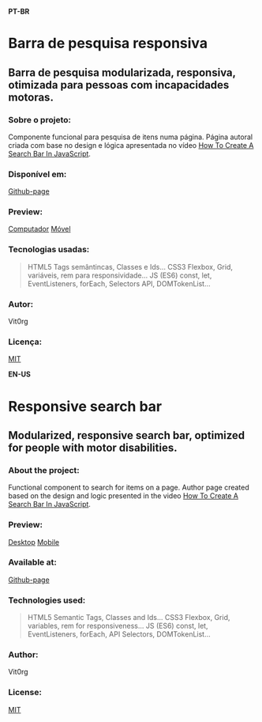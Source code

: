 **PT-BR**
# Barra de pesquisa responsiva
## Barra de pesquisa modularizada, responsiva, otimizada para pessoas com incapacidades motoras.

### Sobre o projeto:
Componente funcional para pesquisa de itens numa página.
Página autoral criada com base no design e lógica apresentada no vídeo [How To Create A Search Bar In JavaScript](https://youtu.be/TlP5WIxVirU).

### Disponível em:
[Github-page](https://vit0rg.github.io/responsive-searchbar/)

### Preview:
[Computador](https://github.com/Vit0rg/responsive-searchbar/blob/master/img/Desktop.png)
[Móvel](https://github.com/Vit0rg/responsive-searchbar/blob/master/img/Mobile.png)

### Tecnologias usadas:
> HTML5
Tags semântincas, Classes e Ids...
> CSS3
Flexbox, Grid, variáveis, rem para responsividade...
> JS (ES6)
const, let, EventListeners, forEach, Selectors API, DOMTokenList... 

### Autor:
Vit0rg

### Licença:
[MIT](https://github.com/Vit0rg/responsive-searchbar/blob/master/LICENSE.md)

**EN-US** 
# Responsive search bar 
## Modularized, responsive search bar, optimized for people with motor disabilities. 

### About the project: 
Functional component to search for items on a page.
Author page created based on the design and logic presented in the video [How To Create A Search Bar In JavaScript](https://youtu.be/TlP5WIxVirU).


### Preview:
[Desktop](https://github.com/Vit0rg/responsive-searchbar/blob/master/img/Desktop.png)
[Mobile](https://github.com/Vit0rg/responsive-searchbar/blob/master/img/Mobile.png)

### Available at:
[Github-page](https://vit0rg.github.io/responsive-searchbar/)

### Technologies used: 
> HTML5 
Semantic Tags, Classes and Ids... 
> CSS3 
Flexbox, Grid, variables, rem for responsiveness... 
> JS (ES6) 
const, let, EventListeners, forEach, API Selectors, DOMTokenList...

### Author:
Vit0rg

### License:
[MIT](https://github.com/Vit0rg/responsive-searchbar/blob/master/LICENSE.md)
